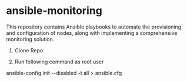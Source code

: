 # ansible-monitoring

This repository contains Ansible playbooks to automate the provisioning and configuration of nodes, along with implementing a comprehensive monitoring solution.

1. Clone Repo

2) Run following command as root user

ansible-config init --disabled -t all > ansible.cfg
